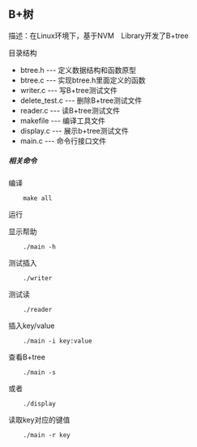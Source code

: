 ## B+树

描述：在Linux环境下，基于NVM　Library开发了B+tree

目录结构

* btree.h --- 定义数据结构和函数原型
* btree.c --- 实现btree.h里面定义的函数
* writer.c --- 写B+tree测试文件
* delete_test.c --- 删除B+tree测试文件
* reader.c --- 读B+tree测试文件
* makefile --- 编译工具文件
* display.c --- 展示b+tree测试文件
* main.c --- 命令行接口文件

##### 相关命令
编译
```shell
	make all
```

运行

显示帮助
```shell
	./main -h
```
测试插入
```shell
	./writer

```
测试读
```shell
	./reader
```
插入key/value
```shell
	./main -i key:value
```
查看B+tree
```shell
	./main -s 
```
 或者
```shell
	./display
```
读取key对应的键值
```shell
	./main -r key
```